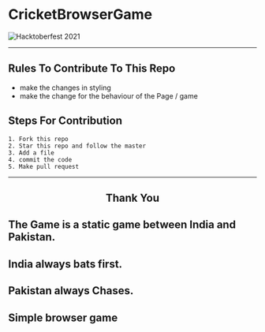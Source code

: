 # CricketBrowserGame


![Hacktoberfest 2021](https://uno-website-assets.s3.amazonaws.com/wp-content/uploads/2022/09/28094927/Uno_HackFest22_Hero_V1-1536x593.jpg)


***
## Rules To Contribute To This Repo

- make the changes in styling
- make the change for the behaviour of the Page / game




## Steps For Contribution

    1. Fork this repo
    2. Star this repo and follow the master
    3. Add a file
    4. commit the code
    5. Make pull request
***

<h2 align="center">
    <p>
        Thank You
    </p>
</h2>






## The Game is a static game between India and Pakistan.
## India always bats first.
## Pakistan always Chases.
## Simple browser game
